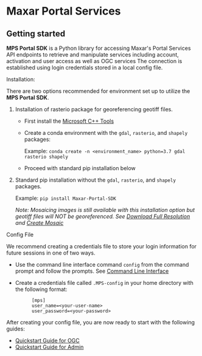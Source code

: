 # Maxar Portal Services

## Getting started

**MPS Portal SDK** is a Python library for accessing Maxar's Portal Services API endpoints to 
retrieve and manipulate services including account, activation and user access as well as OGC services
The connection is established using login credentials stored in a local config file.


Installation:

There are two options recommended for environment set up to utilize the **MPS Portal SDK**.

1. Installation of rasterio package for georeferencing geotiff files.
	* First install the [Microsoft C++ Tools](https://visualstudio.microsoft.com/visual-cpp-build-tools/)
	* Create a conda environment with the `gdal`, `rasterio`, and `shapely` packages:
		
		Example: ``conda create -n <environment_name> python=3.7 gdal rasterio shapely``
		
	* Proceed with standard pip installation below
		
2. Standard pip installation without the `gdal`, `rasterio`, and `shapely` packages.

	Example: ``pip install Maxar-Portal-SDK``
	
	*Note: Mosaicing images is still available with this installation option but geotiff files will NOT be georeferenced. See [Download Full Resolution](ogc/get_full_res_image) and [Create Mosaic](ogc/create_mosaic)*

Config File

We recommend creating a credentials file to store your login information for future sessions in one of two ways. 

* Use the command line interface command ``config`` from the command prompt and follow the prompts. See [Command Line Interface](ogc/cli_commands)
* Create a credentials file called ``.MPS-config`` in your home directory with the following format:

			[mps] 
			user_name=<your-user-name>
			user_password=<your-password>

After creating your config file, you are now ready to start with the following guides:

  * [Quickstart Guide for OGC](ogc/quickstart) 
  * [Quickstart Guide for Admin](account-services/quickstart)